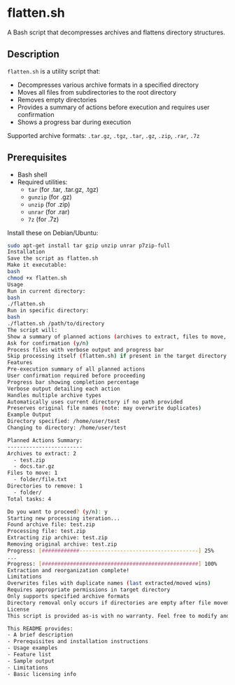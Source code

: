 # flatten.sh

A Bash script that decompresses archives and flattens directory structures.

## Description

`flatten.sh` is a utility script that:
- Decompresses various archive formats in a specified directory
- Moves all files from subdirectories to the root directory
- Removes empty directories
- Provides a summary of actions before execution and requires user confirmation
- Shows a progress bar during execution

Supported archive formats: `.tar.gz`, `.tgz`, `.tar`, `.gz`, `.zip`, `.rar`, `.7z`

## Prerequisites

- Bash shell
- Required utilities:
  - `tar` (for .tar, .tar.gz, .tgz)
  - `gunzip` (for .gz)
  - `unzip` (for .zip)
  - `unrar` (for .rar)
  - `7z` (for .7z)

Install these on Debian/Ubuntu:
```bash
sudo apt-get install tar gzip unzip unrar p7zip-full
Installation
Save the script as flatten.sh
Make it executable:
bash
chmod +x flatten.sh
Usage
Run in current directory:
bash
./flatten.sh
Run in specific directory:
bash
./flatten.sh /path/to/directory
The script will:
Show a summary of planned actions (archives to extract, files to move, directories to remove)
Ask for confirmation (y/n)
Process files with verbose output and progress bar
Skip processing itself (flatten.sh) if present in the target directory
Features
Pre-execution summary of all planned actions
User confirmation required before proceeding
Progress bar showing completion percentage
Verbose output detailing each action
Handles multiple archive types
Automatically uses current directory if no path provided
Preserves original file names (note: may overwrite duplicates)
Example Output
Directory specified: /home/user/test
Changing to directory: /home/user/test

Planned Actions Summary:
------------------------
Archives to extract: 2
  - test.zip
  - docs.tar.gz
Files to move: 1
  - folder/file.txt
Directories to remove: 1
  - folder/
Total tasks: 4

Do you want to proceed? (y/n): y
Starting new processing iteration...
Found archive file: test.zip
Processing file: test.zip
Extracting zip archive: test.zip
Removing original archive: test.zip
Progress: [############--------------------------------------] 25%
...
Progress: [##################################################] 100%
Extraction and reorganization complete!
Limitations
Overwrites files with duplicate names (last extracted/moved wins)
Requires appropriate permissions in target directory
Only supports specified archive formats
Directory removal only occurs if directories are empty after file movement
License
This script is provided as-is with no warranty. Feel free to modify and distribute as needed.

This README provides:
- A brief description
- Prerequisites and installation instructions
- Usage examples
- Feature list
- Sample output
- Limitations
- Basic licensing info
